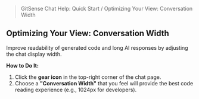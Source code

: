 <!--
Component: Quick Start - Optimizing Your View: Conversation Width
Block-UUID: 8a1b2c3d-4e5f-6a7b-8c9d-0e1f2a3b4c5d
Parent-UUID: N/A
Version: 1.0.0
Description: Quick start guide for adjusting the conversation width to optimize readability of LLM responses and code.
Language: Markdown
Created-at: 2025-07-29T23:16:38.789Z
Authors: Gemini 2.5 Flash Thinking (v1.0.0)
-->


> GitSense Chat Help: Quick Start / Optimizing Your View: Conversation Width

## Optimizing Your View: Conversation Width

Improve readability of generated code and long AI responses by adjusting the chat display width.

**How to Do It:**

1.  Click the **gear icon** in the top-right corner of the chat page.
2.  Choose a **"Conversation Width"** that you feel will provide the best code reading experience (e.g., 1024px for developers).
